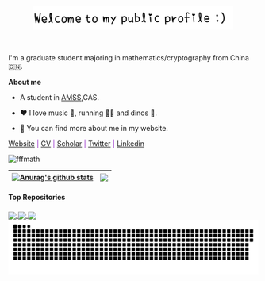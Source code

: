 <p align="center"><a href="https://fffmath.github.io"><img width="80%" alt="Hello, I'm fffmath. Welcome!" src="./assets/gh-readme-header.png" /></a></p>

<br />

I'm a graduate student majoring in mathematics/cryptography from China 🇨🇳.

**About me**

- A student in [AMSS](http://www.amss.ac.cn//),CAS.

- ❤️ I love music 🎵, running 🏃‍♀️ and dinos 🦕.

- 📖 You can find more about me in my website.

<font color="DarkOrchid">  [Website](https://www.fffmath.com) | [CV](https://www.fffmath.com/file/mycv.pdf) | [Scholar](https://www.fffmath.com) | [Twitter](https://twitter.com/fffmath_crypto) | [Linkedin](https://www.www.fffmath.com)</font>


<p align="left"> <img src="https://komarev.com/ghpvc/?username=fffmath&label=Profile%20views&color=b46cff&style=plastic" alt="fffmath" /> </p>

| <a href="https://github.com/anuraghazra/github-readme-stats"><img align="center" src="https://github-readme-stats.vercel.app/api?username=fffmath&show_icons=true&include_all_commits=true&theme=buefy&hide_border=true" alt="Anurag's github stats" /></a> | <a href="https://github.com/anuraghazra/github-readme-stats"><img align="center" src="https://github-readme-stats.vercel.app/api/top-langs/?username=fffmath&layout=compact&theme=buefy&hide_border=true" /></a> |
| ------------- | ------------- |

#### Top Repositories

<a href="https://github.com/fffmath/homepage">
  <img align="center" src="https://github-readme-stats.vercel.app/api/pin/?username=fffmath&repo=homepage&theme=buefy" />
</a>

<a href="https://github.com/fffmath/useful-link">
  <img align="center" src="https://github-readme-stats.vercel.app/api/pin/?username=fffmath&repo=useful-link&theme=buefy" />
</a>

<a href="https://github.com/fffmath/theorem-you-must-know">
  <img align="center" src="https://github-readme-stats.vercel.app/api/pin/?username=fffmath&repo=theorem-you-must-know&theme=buefy" />
</a>
<picture>
  <source media="(prefers-color-scheme: dark)" srcset="https://raw.githubusercontent.com/fffmath/fffmath/output/github-contribution-grid-snake-dark.svg">
  <source media="(prefers-color-scheme: light)" srcset="https://raw.githubusercontent.com/fffmath/fffmath/output/github-contribution-grid-snake.svg">
  <img alt="github contribution grid snake animation" src="https://raw.githubusercontent.com/fffmath/fffmath/output/github-contribution-grid-snake.svg">
</picture>
<br />
<br />

